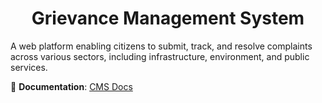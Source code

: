 <h1 align="center">Grievance Management System</h1>

<!-- <p align="center">
  Full-stack blogging platform with real-time features, cloud-native architecture, and rich content support.
</p> -->

<!-- <p align="center">
  <a href="https://inkwell.adityahota.online/">Website</a> |
  <a href="https://github.com/Bytewise-Consulting-Product/inkwell/issues">Issues</a> |
  <a href="https://inkwell-backend.adityahota.online/documentation/">API Docs</a> 
</p> -->


A web platform enabling citizens to submit, track, and resolve complaints across various sectors, including infrastructure, environment, and public services.

📘 **Documentation**: [CMS Docs](https://aditya-12.gitbook.io/cms-docs)


